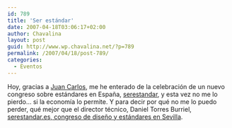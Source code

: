 ```yaml
---
id: 789
title: 'Ser estándar'
date: 2007-04-18T03:06:17+02:00
author: Chavalina
layout: post
guid: http://www.wp.chavalina.net/?p=789
permalink: /2007/04/18/post-789/
categories:
  - Eventos
---
```

Hoy, gracias a <a href="http://usalo.es/" target="_blank">Juan Carlos</a>, me he enterado de la celebración de un nuevo congreso sobre estándares en España, <a href="http://serestandar.es/index.html" target="_blank">serestandar</a>, y esta vez no me lo pierdo… si la economía lo permite. Y para decir por qué no me lo puedo perder, qué mejor que el director técnico, Daniel Torres Burriel, <a href="http://www.torresburriel.com/weblog/2007/04/13/serestandares-difusion-de-los-estandares-web-y-sus-diferentes-vertientes-y-aplicaciones/" target="_blank">serestandar.es, congreso de diseño y estándares en Sevilla</a>.